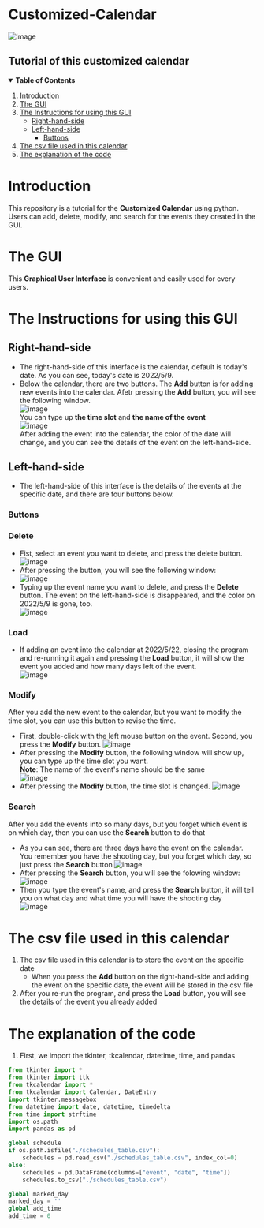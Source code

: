 # Customized-Calendar  
![image](https://user-images.githubusercontent.com/89577799/167335469-d17a9fae-d4cc-44aa-bcde-8d871bd006c7.png)
## Tutorial of this customized calendar
<details open="open">
  <summary><b>Table of Contents</b></summary>
  <ol>
    <li>
      <a href="#introduction">Introduction</a>
    </li>
    <li>
      <a href="#the-gui">The GUI</a> 
    </li>
    <li>
      <a href="#the-instructions-for-using-this-GUI">The Instructions for using this GUI</a>
      <ul>
        <li><a href="#right-hand-side">Right-hand-side</a></li>
        <li><a href="#left-hand-side">Left-hand-side</a>
          <ul>
            <li><a href="#buttons">Buttons</a></li>
          </ul>
        </li>  
      </ul>
    </li>
    <li><a href="#the-csv-file-used-in-this-calendar">The csv file used in this calendar</a></li>
    <li>
      <a href="#the-explanation-of-the-code">The explanation of the code</a> 
    </li>
  </ol>
</details>

# __Introduction__
This repository is a tutorial for the __Customized Calendar__ using python. Users can add, delete, modify, and search for the events they created in the GUI.
# __The GUI__
This __Graphical User Interface__ is convenient and easily used for every users.
# __The Instructions for using this GUI__
## __Right-hand-side__
* The right-hand-side of this interface is the calendar, default is today's date. As you can see, today's date is 2022/5/9.
* Below the calendar, there are two buttons. The __Add__ button is for adding new events into the calendar. Afetr pressing the __Add__ button, you will see the following window.  
![image](https://user-images.githubusercontent.com/89577799/167347447-0b204e9f-c9d9-47ec-9529-155ac1de7812.png)  
You can type up __the time slot__ and __the name of the event__    
![image](https://user-images.githubusercontent.com/89577799/167348835-614bc8ab-c69c-4984-a11b-8149ff4a4537.png)  
After adding the event into the calendar, the color of the date will change, and you can see the details of the event on the left-hand-side.
## __Left-hand-side__
* The left-hand-side of this interface is the details of the events at the specific date, and there are four buttons below.  
### __Buttons__
### __Delete__  
* Fist, select an event you want to delete, and press the delete button.
![image](https://user-images.githubusercontent.com/89577799/167351638-b38660d0-7503-41f3-ad22-efce9cf4e994.png)  
* After pressing the button, you will see the following window:  
![image](https://user-images.githubusercontent.com/89577799/167351832-2f24ab70-9338-4dca-849b-6c141ddf46e8.png)  
* Typing up the event name you want to delete, and press the __Delete__ button. The event on the left-hand-side is disappeared, and the color on 2022/5/9 is gone, too.  
![image](https://user-images.githubusercontent.com/89577799/167436578-8d0ee7f4-5dbe-4dc1-8b41-963406329fa8.png)  
### __Load__  
* If adding an event into the calendar at 2022/5/22, closing the program and re-running it again and pressing the __Load__ button, it will show the event you added and how many days left of the event.  
![image](https://user-images.githubusercontent.com/89577799/167354073-df236a5a-438f-46eb-abcc-d2ee45f6b5b1.png)  
### __Modify__  
After you add the new event to the calendar, but you want to modify the time slot, you can use this button to revise the time.  

* First, double-click with the left mouse button on the event. Second, you press the __Modify__ button.
![image](https://user-images.githubusercontent.com/89577799/167433357-08e0c8b8-5d88-4eb4-8a84-9c6e3740431b.png) 
* After pressing the __Modify__ button, the following window will show up, you can type up the time slot you want.  
__Note__: The name of the event's name should be the same  
![image](https://user-images.githubusercontent.com/89577799/167434398-fa261941-d611-43de-9d2e-ae72c8af6fd9.png)  
* After pressing the __Modify__ button, the time slot is changed.
![image](https://user-images.githubusercontent.com/89577799/167435229-6daa97b4-6acf-45c9-a980-7039ebae4103.png)  
### __Search__ 
After you add the events into so many days, but you forget which event is on which day, then you can use the __Search__ button to do that  
* As you can see, there are three days have the event on the calendar. You remember you have the shooting day, but you forget which day, so just press the __Search__ button 
![image](https://user-images.githubusercontent.com/89577799/167438743-f9fcac4c-0868-4979-a08e-b3f165481430.png)  
* After pressing the __Search__ button, you will see the folowing window:
![image](https://user-images.githubusercontent.com/89577799/167439592-7e4b6b43-0325-408f-bb46-1161418c9e80.png)  
* Then you type the event's name, and press the __Search__ button, it will tell you on what day and what time you will have the shooting day  
![image](https://user-images.githubusercontent.com/89577799/167439797-6b55c538-3edb-4b40-a7a5-89115ec33469.png)  
# __The csv file used in this calendar__
1. The csv file used in this calendar is to store the event on the specific date  
    * When you press the __Add__ button on the right-hand-side and adding the event on the specific date, the event will be stored in the csv file   
2. After you re-run the program, and press the __Load__ button, you will see the details of the event you already added  
# __The explanation of the code__  
1. First, we import the tkinter, tkcalendar, datetime, time, and pandas
```python
from tkinter import *
from tkinter import ttk
from tkcalendar import *
from tkcalendar import Calendar, DateEntry
import tkinter.messagebox
from datetime import date, datetime, timedelta
from time import strftime
import os.path
import pandas as pd
```
```python
global schedule
if os.path.isfile("./schedules_table.csv"):
    schedules = pd.read_csv("./schedules_table.csv", index_col=0)
else:
    schedules = pd.DataFrame(columns=["event", "date", "time"])
    schedules.to_csv("./schedules_table.csv")

global marked_day
marked_day = ''
global add_time
add_time = 0
```

